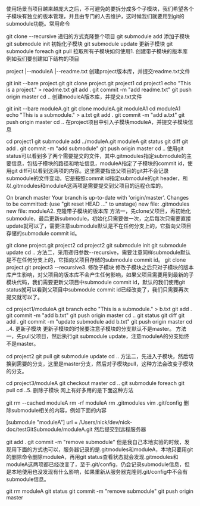 使用场景当项目越来越庞大之后，不可避免的要拆分成多个子模块，我们希望各个子模块有独立的版本管理，并且由专门的人去维护，这时候我们就要用到git的submodule功能。常用命令

git clone <repository> --recursive 递归的方式克隆整个项目
git submodule add <repository> <path> 添加子模块
git submodule init 初始化子模块
git submodule update 更新子模块
git submodule foreach git pull 拉取所有子模块如何使用1. 创建带子模块的版本库
例如我们要创建如下结构的项目

project
|--moduleA
|--readme.txt
创建project版本库，并提交readme.txt文件

git init --bare project.git
git clone project.git project1
cd project1
echo "This is a project." > readme.txt
git add .
git commit -m "add readme.txt"
git push origin master
cd ..
创建moduleA版本库，并提交a.txt文件

git init --bare moduleA.git
git clone moduleA.git moduleA1
cd moduleA1
echo "This is a submodule." > a.txt
git add .
git commit -m "add a.txt"
git push origin master
cd ..
在project项目中引入子模块moduleA，并提交子模块信息

cd project1
git submodule add ../moduleA.git moduleA
git status
git diff
git add .
git commit -m "add submodule"
git push origin master
cd ..
使用git status可以看到多了两个需要提交的文件，其中.gitmodules指定submodule的主要信息，包括子模块的路径和地址信息，moduleA指定了子模块的commit id，使用git diff可以看到这两项的内容。这里需要指出父项目的git并不会记录submodule的文件变动，它是按照commit id指定submodule的git header，所以.gitmodules和moduleA这两项是需要提交到父项目的远程仓库的。

On branch master
Your branch is up-to-date with 'origin/master'.
Changes to be committed:
(use "git reset HEAD <file>..." to unstage)
new file: .gitmodules
new file: moduleA2. 克隆带子模块的版本库
方法一，先clone父项目，再初始化submodule，最后更新submodule，初始化只需要做一次，之后每次只需要直接update就可以了，需要注意submodule默认是不在任何分支上的，它指向父项目存储的submodule commit id。

git clone project.git project2
cd project2
git submodule init
git submodule update
cd ..
方法二，采用递归参数--recursive，需要注意同样submodule默认是不在任何分支上的，它指向父项目存储的submodule commit id。
git clone project.git project3 --recursive3. 修改子模块
修改子模块之后只对子模块的版本库产生影响，对父项目的版本库不会产生任何影响，如果父项目需要用到最新的子模块代码，我们需要更新父项目中submodule commit id，默认的我们使用git status就可以看到父项目中submodule commit id已经改变了，我们只需要再次提交就可以了。

cd project1/moduleA
git branch
echo "This is a submodule." > b.txt
git add .
git commit -m "add b.txt"
git push origin master
cd ..
git status
git diff
git add .
git commit -m "update submodule add b.txt"
git push origin master
cd ..4. 更新子模块
更新子模块的时候要注意子模块的分支默认不是master。
方法一，先pull父项目，然后执行git submodule update，注意moduleA的分支始终不是master。

cd project2
git pull
git submodule update
cd ..
方法二，先进入子模块，然后切换到需要的分支，这里是master分支，然后对子模块pull，这种方法会改变子模块的分支。

cd project3/moduleA
git checkout master
cd ..
git submodule foreach git pull
cd ..5. 删除子模块
网上有好多用的是下面这种方法

git rm --cached moduleA
rm -rf moduleA
rm .gitmodules
vim .git/config
删除submodule相关的内容，例如下面的内容

[submodule "moduleA"]
url = /Users/nick/dev/nick-doc/testGitSubmodule/moduleA.git
然后提交到远程服务器

git add .
git commit -m "remove submodule"
但是我自己本地实验的时候，发现用下面的方式也可以，服务器记录的是.gitmodules和moduleA，本地只要用git的删除命令删除moduleA，再用git status查看状态就会发现.gitmodules和moduleA这两项都已经改变了，至于.git/config，仍会记录submodule信息，但是本地使用也没发现有什么影响，如果重新从服务器克隆则.git/config中不会有submodule信息。

git rm moduleA
git status
git commit -m "remove submodule"
git push origin master
